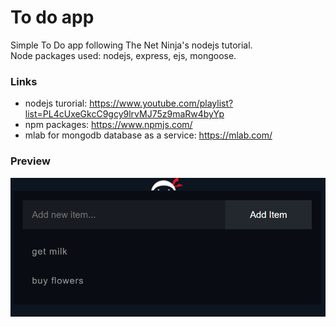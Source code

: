 # To do app
Simple To Do app following The Net Ninja's nodejs tutorial.</br>
Node packages used: nodejs, express, ejs, mongoose.


### Links
* nodejs turorial: https://www.youtube.com/playlist?list=PL4cUxeGkcC9gcy9lrvMJ75z9maRw4byYp
* npm packages: https://www.npmjs.com/
* mlab for mongodb database as a service: https://mlab.com/

### Preview
![](images/screenshot.png)

